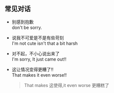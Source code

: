 ## 常见对话

+ 别感到抱歉<br>
don't be sorry.

+ 说我不可爱是不是有些苛刻<br>
I'm not cute isn't that a bit harsh

+ 对不起，不小心说出来了<br>
I'm sorry, It just came out!!

+ 这让情况变得更糟了!!<br>
That makes it even worse!!
    >That makes 这使得,it even worse 更糟糕了